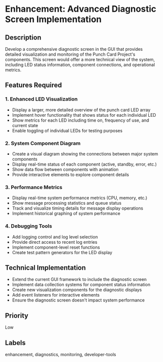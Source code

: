 # Enhancement: Advanced Diagnostic Screen Implementation

## Description
Develop a comprehensive diagnostic screen in the GUI that provides detailed visualization and monitoring of the Punch Card Project's components. This screen would offer a more technical view of the system, including LED status information, component connections, and operational metrics.

## Features Required

### 1. Enhanced LED Visualization
- Display a larger, more detailed overview of the punch card LED array
- Implement hover functionality that shows status for each individual LED
- Show metrics for each LED including time on, frequency of use, and current state
- Enable toggling of individual LEDs for testing purposes

### 2. System Component Diagram
- Create a visual diagram showing the connections between major system components
- Display real-time status of each component (active, standby, error, etc.)
- Show data flow between components with animation
- Provide interactive elements to explore component details

### 3. Performance Metrics
- Display real-time system performance metrics (CPU, memory, etc.)
- Show message processing statistics and queue status
- Track and visualize timing details for message display operations
- Implement historical graphing of system performance

### 4. Debugging Tools
- Add logging control and log level selection
- Provide direct access to recent log entries
- Implement component-level reset functions
- Create test pattern generators for the LED display

## Technical Implementation
- Extend the current GUI framework to include the diagnostic screen
- Implement data collection systems for component status information
- Create new visualization components for the diagnostic displays
- Add event listeners for interactive elements
- Ensure the diagnostic screen doesn't impact system performance

## Priority
Low

## Labels
enhancement, diagnostics, monitoring, developer-tools 